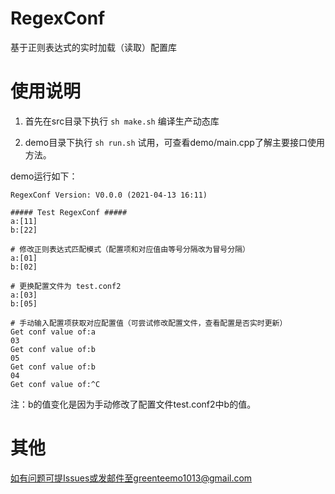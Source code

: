 # RegexConf

基于正则表达式的实时加载（读取）配置库



# 使用说明

1. 首先在src目录下执行 `sh make.sh` 编译生产动态库

2. demo目录下执行 `sh run.sh` 试用，可查看demo/main.cpp了解主要接口使用方法。



demo运行如下：

```shell
RegexConf Version: V0.0.0 (2021-04-13 16:11)

##### Test RegexConf #####
a:[11]
b:[22]

# 修改正则表达式匹配模式（配置项和对应值由等号分隔改为冒号分隔）
a:[01]
b:[02]

# 更换配置文件为 test.conf2
a:[03]
b:[05]

# 手动输入配置项获取对应配置值（可尝试修改配置文件，查看配置是否实时更新）
Get conf value of:a
03
Get conf value of:b
05
Get conf value of:b
04
Get conf value of:^C
```

注：b的值变化是因为手动修改了配置文件test.conf2中b的值。



# 其他

如有问题可提Issues或发邮件至greenteemo1013@gmail.com
